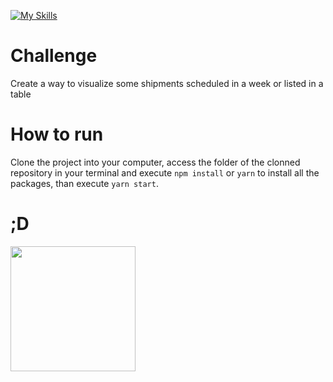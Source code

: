 [![My Skills](https://skills.thijs.gg/icons?i=react,materialui,typescript,css,html)](https://skills.thijs.gg)

# Challenge

Create a way to visualize some shipments scheduled in a week or listed in a table

# How to run

Clone the project into your computer, access the folder of the clonned repository in your terminal and execute `npm install` or `yarn` to install all the packages, than execute `yarn start`.

# ;D

<img width="200" src="https://media.giphy.com/media/aNqEFrYVnsS52/giphy.gif" />
